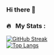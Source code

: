 ### Hi there 👋

<!--
**DiametrFQ/DiametrFQ** is a ✨ _special_ ✨ repository because its `README.md` (this file) appears on your GitHub profile.

Here are some ideas to get you started:

- 🔭 I’m currently working on ...
- 🌱 I’m currently learning ...
- 👯 I’m looking to collaborate on ...
- 🤔 I’m looking for help with ...
- 💬 Ask me about ...
- 📫 How to reach me: ...
- 😄 Pronouns: ...
- ⚡ Fun fact: ...
-->

### 🔥 &nbsp; My Stats :
[![GitHub Streak](https://streak-stats.demolab.com?user=DiametrFQ&theme=github-dark-blue&border_radius=6&card_width=300&type=png)](https://git.io/streak-stats)<br>
[![Top Langs](https://github-readme-stats.vercel.app/api/top-langs/?username=DiametrFQ\&layout=donut-vertical)](https://github.com/anuraghazra/github-readme-stats)
